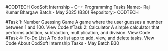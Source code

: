 #CODTECH
CodSoft Internship – C++ Programming Tasks
Name:- Raj Kumar Bhargaw
Batch:- May 2025 (B30)
Repository:- CODTECH

#Task 1: Number Guessing Game
A game where the user guesses a number between 1 and 100.
View Code
#Task 2: Calculator
A simple calculator that performs addition, subtraction, multiplication, and division.
View Code
#Task 4: To-Do List
A To do list app to add, view, and delete tasks.
View Code
About
CodSoft Internship Tasks - May Batch B30

